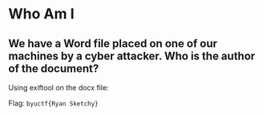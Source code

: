 # Who Am I

## We have a Word file placed on one of our machines by a cyber attacker. Who is the author of the document?

Using exiftool on the docx file:

Flag: `byuctf{Ryan Sketchy}`